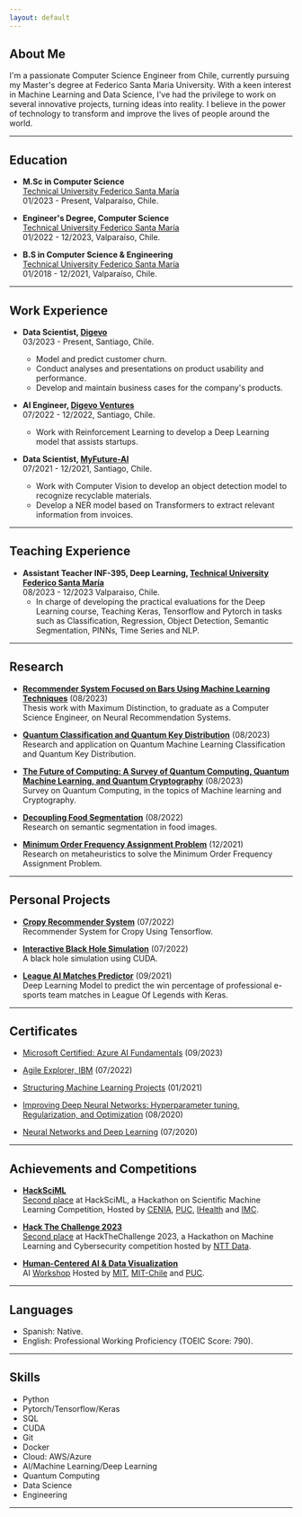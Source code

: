 ```yaml
---
layout: default
---
```


## About Me

I'm a passionate Computer Science Engineer from Chile, currently pursuing my Master's degree at Federico Santa Maria University. With a keen interest in Machine Learning and Data Science, I've had the privilege to work on several innovative projects, turning ideas into reality. I believe in the power of technology to transform and improve the lives of people around the world.

---

## Education

- **M.Sc in Computer Science**  
  <a href="https://usm.cl/en/home/" target="_blank">Technical University Federico Santa María</a>  
  01/2023 - Present, Valparaíso, Chile.

- **Engineer's Degree, Computer Science**  
  <a href="https://usm.cl/en/home/" target="_blank">Technical University Federico Santa María</a>  
  01/2022 - 12/2023, Valparaíso, Chile.

- **B.S in Computer Science & Engineering**  
  <a href="https://usm.cl/en/home/" target="_blank">Technical University Federico Santa María</a>  
  01/2018 - 12/2021, Valparaíso, Chile.

---

## Work Experience

- **Data Scientist, <a href="https://digevo.com/en/" target="_blank">Digevo</a>**  
  03/2023 - Present, Santiago, Chile.  
  - Model and predict customer churn.  
  - Conduct analyses and presentations on product usability and performance.  
  - Develop and maintain business cases for the company's products.  

 
- **AI Engineer, <a href="https://www.digevoventures.com/" target="_blank">Digevo Ventures</a>**  
  07/2022 - 12/2022, Santiago, Chile.   
  - Work with Reinforcement Learning to develop a Deep Learning model that assists startups.  


- **Data Scientist, <a href="https://myfuture.ai/" target="_blank">MyFuture-AI</a>**  
  07/2021 - 12/2021, Santiago, Chile.  
  - Work with Computer Vision to develop an object detection model to recognize recyclable materials.  
  - Develop a NER model based on Transformers to extract relevant information from invoices.  
 
---

## Teaching Experience

- **Assistant Teacher INF-395, Deep Learning, <a href="https://usm.cl/en/home/" target="_blank">Technical University Federico Santa María</a>**  
  08/2023 - 12/2023 Valparaiso, Chile.
  - In charge of developing the practical evaluations for the Deep Learning course, Teaching Keras, Tensorflow and Pytorch in tasks such as Classification, Regression, Object Detection, Semantic Segmentation, PINNs, Time Series and NLP.

---

## Research

<!---
- **<a href="https://ftcister.github.io/portfolio/projects/XAI.pdf" target="_blank">BATS: Bridging Acoustic Transparency in Speech</a>** (12/2023)  
  Research on Speech to Text Explainable AI Methods.
-->

- **<a href="https://ftcister.github.io/portfolio/projects/Memoria_Felipe_Cisternas.pdf" target="_blank">Recommender System Focused on Bars Using Machine Learning Techniques</a>** (08/2023)   
  Thesis work with Maximum Distinction, to graduate as a Computer Science Engineer, on Neural Recommendation Systems.

- **<a href="https://ftcister.github.io/portfolio/projects/Quantum_Qiskit_Paper.pdf" target="_blank">Quantum Classification and Quantum Key Distribution</a>** (08/2023)  
  Research and application on Quantum Machine Learning Classification and Quantum Key Distribution.

- **<a href="https://ftcister.github.io/portfolio/projects/Survey_Cuantica.pdf" target="_blank">The Future of Computing: A Survey of Quantum Computing, Quantum Machine Learning, and Quantum Cryptography</a>** (08/2023)  
  Survey on Quantum Computing, in the topics of Machine learning and Cryptography.

- **<a href="https://ftcister.github.io/portfolio/projects/Proyecto_ML.pdf" target="_blank">Decoupling Food Segmentation</a>** (08/2022)  
  Research on semantic segmentation in food images.

- **<a href="https://ftcister.github.io/portfolio/projects/IA_Proyecto.pdf" target="_blank">Minimum Order Frequency Assignment Problem</a>** (12/2021)  
  Research on metaheuristics to solve the Minimum Order Frequency Assignment Problem.

---

## Personal Projects

- **<a href="https://github.com/ftcister/Cropy-Recommender-System" target="_blank">Cropy Recommender System</a>** (07/2022)  
  Recommender System for Cropy Using Tensorflow.

- **<a href="https://github.com/ftcister/black_hole_cuda" target="_blank">Interactive Black Hole Simulation</a>** (07/2022)  
  A black hole simulation using CUDA.

- **<a href="https://github.com/ftcister/Lol-AI-Predict" target="_blank">League AI Matches Predictor</a>** (09/2021)  
  Deep Learning Model to predict the win percentage of professional e-sports team matches in League Of Legends with Keras.

---

## Certificates

- <a href="https://learn.microsoft.com/api/credentials/share/en-us/FelipeCisternas-5660/C7EE8D453511E660?sharingId" target="_blank">Microsoft Certified: Azure AI Fundamentals</a> (09/2023)  

  
- <a href="https://www.credly.com/badges/b07724ee-b81f-4847-a4cd-1ec410c4e141?source=linked_in_profile" target="_blank">Agile Explorer, IBM</a> (07/2022)  
  
  
- <a href="https://www.coursera.org/account/accomplishments/certificate/E2CGZHB6UCGJ" target="_blank">Structuring Machine Learning Projects</a> (01/2021)  
  
  
- <a href="https://www.coursera.org/account/accomplishments/certificate/JPQUYHSKGUTX" target="_blank">Improving Deep Neural Networks: Hyperparameter tuning, Regularization, and Optimization</a> (08/2020)  
  
  
- <a href="https://www.coursera.org/account/accomplishments/certificate/BUBPU7V7CVGU" target="_blank">Neural Networks and Deep Learning</a> (07/2020)  
   

---

## Achievements and Competitions

- **<a href="https://sites.google.com/ing.puc.cl/hacksciml-rl4cenia" target="_blank">HackSciML</a>**  
  <a href="https://www.linkedin.com/feed/update/urn:li:activity:7115317516456837121/" target="_blank">Second place</a> at HackSciML, a Hackathon on Scientific Machine Learning Competition, Hosted by <a href="https://cenia.cl/" target="_blank">CENIA</a>, <a href="https://www.uc.cl/" target="_blank">PUC</a>, <a href="https://i-health.cl/" target="_blank">IHealth</a> and <a href="https://imc.uc.cl/" target="_blank">IMC</a>.  
  
- **<a href="https://www.hackthechallenge.cl/" target="_blank">Hack The Challenge 2023</a>**  
  <a href="https://www.linkedin.com/feed/update/urn:li:activity:7115712992213618688/?updateEntityUrn=urn%3Ali%3Afs_feedUpdate%3A%28V2%2Curn%3Ali%3Aactivity%3A7115712992213618688%29" target="_blank">Second place</a> at HackTheChallenge 2023, a Hackathon on Machine Learning and Cybersecurity competition hosted by <a href="https://www.nttdata.com/global/en/" target="_blank">NTT Data</a>.  
  
- **<a href="https://www.media.mit.edu/projects/mit-chile-research-workshops-human-centered-artificial-intelligence-and-data-visualization/overview/" target="_blank">Human-Centered AI & Data Visualization</a>**  
  AI <a href="https://www.linkedin.com/feed/update/urn:li:activity:7065445120761810944/" target="_blank">Workshop</a> Hosted by <a href="https://www.mit.edu/" target="_blank">MIT</a>, <a href="https://misti.mit.edu/mit-chile" target="_blank">MIT-Chile</a> and <a href="https://www.uc.cl/" target="_blank">PUC</a>. 

---

## Languages

- Spanish: Native.  
- English: Professional Working Proficiency (TOEIC Score: 790).  

---

## Skills

- Python
- Pytorch/Tensorflow/Keras
- SQL
- CUDA
- Git
- Docker
- Cloud: AWS/Azure
- AI/Machine Learning/Deep Learning
- Quantum Computing
- Data Science
- Engineering

---
